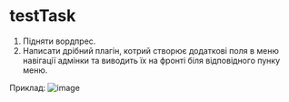 # testTask

1. Підняти вордпрес.
2. Написати дрібний плагін, котрий створює додаткові поля в меню навігації адмінки та виводить їх на фронті біля відповідного пунку меню.

Приклад: ![image](https://user-images.githubusercontent.com/38427742/151532082-485f8921-0b09-458e-a26c-067223565712.png)
